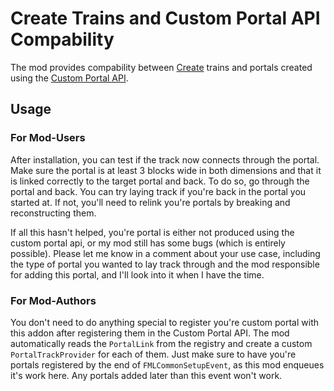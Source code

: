 # Create Trains and Custom Portal API Compability

The mod provides compability between [Create](https://www.curseforge.com/minecraft/mc-mods/create) trains and portals 
created using the [Custom Portal API](https://www.curseforge.com/minecraft/mc-mods/custom-portal-api-forge). 

## Usage

### For Mod-Users

After installation, you can test if the track now connects through the portal. Make sure the portal is at least 3 blocks
wide in both dimensions and that it is linked correctly to the target portal and back. To do so, go through the portal 
and back. You can try laying track if you're back in the portal you started at. If not, you'll need to relink you're 
portals by breaking and reconstructing them.

If all this hasn't helped, you're portal is either not produced using the custom portal api, or my mod still has some
bugs (which is entirely possible). Please let me know in a comment about your use case, including the type of portal 
you wanted to lay track through and the mod responsible for adding this portal, and I'll look into it when I have the time. 

### For Mod-Authors

You don't need to do anything special to register you're custom portal with this addon after registering them in the 
Custom Portal API. The mod automatically reads the `PortalLink` from the registry and create a custom 
`PortalTrackProvider` for each of them. Just make sure to have you're portals registered by the end of
`FMLCommonSetupEvent`, as this mod enqueues it's work here. Any portals added later than this event won't work. 


